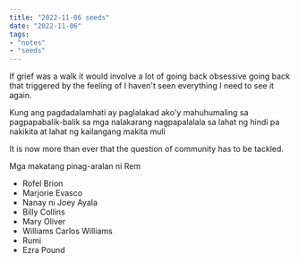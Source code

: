 ```yaml
---
title: "2022-11-06 seeds"
date: "2022-11-06"
tags:
- "notes"
- "seeds"
---
```


If grief was a walk
it would involve a lot of
going back
obsessive going back
that triggered by the feeling of
I haven't seen everything
I need to see it again.

Kung ang pagdadalamhati
ay paglalakad
ako'y mahuhumaling
sa pagpapabalik-balik
sa mga nalakarang
nagpapalalala sa lahat ng hindi pa nakikita
at lahat ng kailangang makita
muli

It is now more than ever that the question of community has to be tackled.

Mga makatang pinag-aralan ni Rem
- Rofel Brion
- Marjorie Evasco
- Nanay ni Joey Ayala
- Billy Collins
- Mary Oliver
- Williams Carlos Williams
- Rumi
- Ezra Pound